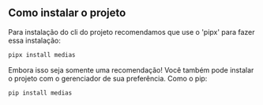 ## Como instalar o projeto

Para instalação do cli do projeto recomendamos que use o 'pipx' para fazer essa instalação:

```bash
pipx install medias

```
Embora isso seja somente uma recomendação! Você também pode instalar o projeto com o gerenciador de sua preferência. Como o pip:

```bash
pip install medias

```